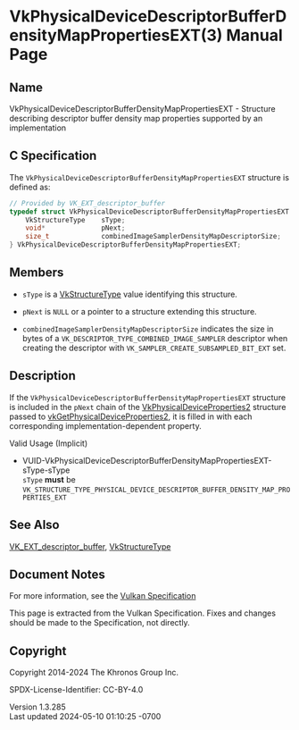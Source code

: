 # VkPhysicalDeviceDescriptorBufferDensityMapPropertiesEXT(3) Manual Page

## Name

VkPhysicalDeviceDescriptorBufferDensityMapPropertiesEXT - Structure
describing descriptor buffer density map properties supported by an
implementation



## <a href="#_c_specification" class="anchor"></a>C Specification

The `VkPhysicalDeviceDescriptorBufferDensityMapPropertiesEXT` structure
is defined as:

``` c
// Provided by VK_EXT_descriptor_buffer
typedef struct VkPhysicalDeviceDescriptorBufferDensityMapPropertiesEXT {
    VkStructureType    sType;
    void*              pNext;
    size_t             combinedImageSamplerDensityMapDescriptorSize;
} VkPhysicalDeviceDescriptorBufferDensityMapPropertiesEXT;
```

## <a href="#_members" class="anchor"></a>Members

- `sType` is a [VkStructureType](https://registry.khronos.org/vulkan/specs/1.3-extensions/man/html/VkStructureType.html) value identifying
  this structure.

- `pNext` is `NULL` or a pointer to a structure extending this
  structure.

- <span id="limits-combinedImageSamplerDensityMapDescriptorSize"></span>
  `combinedImageSamplerDensityMapDescriptorSize` indicates the size in
  bytes of a `VK_DESCRIPTOR_TYPE_COMBINED_IMAGE_SAMPLER` descriptor when
  creating the descriptor with `VK_SAMPLER_CREATE_SUBSAMPLED_BIT_EXT`
  set.

## <a href="#_description" class="anchor"></a>Description

If the `VkPhysicalDeviceDescriptorBufferDensityMapPropertiesEXT`
structure is included in the `pNext` chain of the
[VkPhysicalDeviceProperties2](https://registry.khronos.org/vulkan/specs/1.3-extensions/man/html/VkPhysicalDeviceProperties2.html)
structure passed to
[vkGetPhysicalDeviceProperties2](https://registry.khronos.org/vulkan/specs/1.3-extensions/man/html/vkGetPhysicalDeviceProperties2.html),
it is filled in with each corresponding implementation-dependent
property.

Valid Usage (Implicit)

- <a
  href="#VUID-VkPhysicalDeviceDescriptorBufferDensityMapPropertiesEXT-sType-sType"
  id="VUID-VkPhysicalDeviceDescriptorBufferDensityMapPropertiesEXT-sType-sType"></a>
  VUID-VkPhysicalDeviceDescriptorBufferDensityMapPropertiesEXT-sType-sType  
  `sType` **must** be
  `VK_STRUCTURE_TYPE_PHYSICAL_DEVICE_DESCRIPTOR_BUFFER_DENSITY_MAP_PROPERTIES_EXT`

## <a href="#_see_also" class="anchor"></a>See Also

[VK_EXT_descriptor_buffer](https://registry.khronos.org/vulkan/specs/1.3-extensions/man/html/VK_EXT_descriptor_buffer.html),
[VkStructureType](https://registry.khronos.org/vulkan/specs/1.3-extensions/man/html/VkStructureType.html)

## <a href="#_document_notes" class="anchor"></a>Document Notes

For more information, see the <a
href="https://registry.khronos.org/vulkan/specs/1.3-extensions/html/vkspec.html#VkPhysicalDeviceDescriptorBufferDensityMapPropertiesEXT"
target="_blank" rel="noopener">Vulkan Specification</a>

This page is extracted from the Vulkan Specification. Fixes and changes
should be made to the Specification, not directly.

## <a href="#_copyright" class="anchor"></a>Copyright

Copyright 2014-2024 The Khronos Group Inc.

SPDX-License-Identifier: CC-BY-4.0

Version 1.3.285  
Last updated 2024-05-10 01:10:25 -0700
